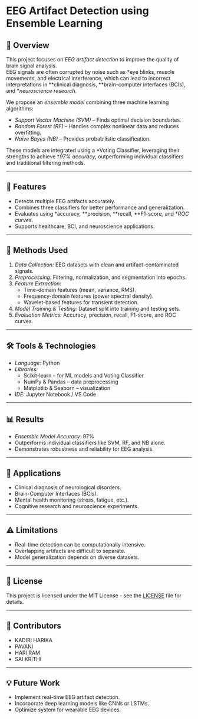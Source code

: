 # EEG Artifact Detection using Ensemble Learning

## 📌 Overview
This project focuses on *EEG artifact detection* to improve the quality of brain signal analysis.  
EEG signals are often corrupted by noise such as *eye blinks, muscle movements, and electrical interference, which can lead to incorrect interpretations in **clinical diagnosis, **brain-computer interfaces (BCIs), and **neuroscience research*.

We propose an *ensemble model* combining three machine learning algorithms:  
- *Support Vector Machine (SVM)* – Finds optimal decision boundaries.  
- *Random Forest (RF)* – Handles complex nonlinear data and reduces overfitting.  
- *Naïve Bayes (NB)* – Provides probabilistic classification.  

These models are integrated using a *Voting Classifier, leveraging their strengths to achieve **97% accuracy*, outperforming individual classifiers and traditional filtering methods.

---

## 🚀 Features
- Detects multiple EEG artifacts accurately.  
- Combines three classifiers for better performance and generalization.  
- Evaluates using *accuracy, **precision, **recall, **F1-score, and **ROC curves*.  
- Supports healthcare, BCI, and neuroscience applications.

---

## 🧪 Methods Used
1. *Data Collection:* EEG datasets with clean and artifact-contaminated signals.  
2. *Preprocessing:* Filtering, normalization, and segmentation into epochs.  
3. *Feature Extraction:*  
   - Time-domain features (mean, variance, RMS).  
   - Frequency-domain features (power spectral density).  
   - Wavelet-based features for transient detection.  
4. *Model Training & Testing:* Dataset split into training and testing sets.  
5. *Evaluation Metrics:* Accuracy, precision, recall, F1-score, and ROC curves.

---

## 🛠 Tools & Technologies
- *Language:* Python  
- *Libraries:*  
  - Scikit-learn – for ML models and Voting Classifier  
  - NumPy & Pandas – data preprocessing  
  - Matplotlib & Seaborn – visualization  
- *IDE:* Jupyter Notebook / VS Code

---

## 📊 Results
- *Ensemble Model Accuracy:* 97%  
- Outperforms individual classifiers like SVM, RF, and NB alone.  
- Demonstrates robustness and reliability for EEG analysis.

---

## 📂 Applications
- Clinical diagnosis of neurological disorders.  
- Brain-Computer Interfaces (BCIs).  
- Mental health monitoring (stress, fatigue, etc.).  
- Cognitive research and neuroscience experiments.

---

## ⚠ Limitations
- Real-time detection can be computationally intensive.  
- Overlapping artifacts are difficult to separate.  
- Model generalization depends on diverse datasets.  

---

## 📜 License
This project is licensed under the MIT License - see the [LICENSE](LICENSE) file for details.

---

## 🤝 Contributors
-   KADIRI HARIKA
-   PAVANI
-   HARI RAM
-   SAI KRITHI
  

---

## 💡 Future Work
- Implement real-time EEG artifact detection.  
- Incorporate deep learning models like CNNs or LSTMs.  
- Optimize system for wearable EEG devices.
